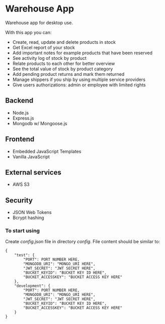 # Warehouse App

Warehouse app for desktop use.

With this app you can:

* Create, read, update and delete products in stock
* Get Excel report of your stock
* Add important notes for example products that have been reserved
* See activity log of stock by product
* Relate products to each other for better overview
* See the total value of stock by product category
* Add pending product returns and mark them returned
* Manage shippers if you ship by using multiple service providers
* Give users authorizations: admin or employee with limited rights

## Backend

* Node.js
* Express.js
* Mongodb w/ Mongoose.js

## Frontend

* Embedded JavaScript Templates
* Vanilla JavaScript

## External services

* AWS S3

## Security

* JSON Web Tokens
* Bcrypt hashing

### To start using

Create *config.json* file in directory *config*. File content should be similar to:

```
{
    "test": {
        "PORT": PORT NUMBER HERE,
        "MONGODB_URI": "MONGO_URI HERE",
        "JWT_SECRET": "JWT SECRET HERE",
        "BUCKET_KEYID": "BUCKET KEY ID HERE",
        "BUCKET_ACCESSKEY": "BUCKET ACCESS KEY HERE" 
    },
    "development": {
        "PORT": PORT NUMBER HERE,
        "MONGODB_URI": "MONGO_URI HERE",
        "JWT_SECRET": "JWT SECRET HERE",
        "BUCKET_KEYID": "BUCKET KEY ID HERE",
        "BUCKET_ACCESSKEY": "BUCKET ACCESS KEY HERE" 
    }
}
```

